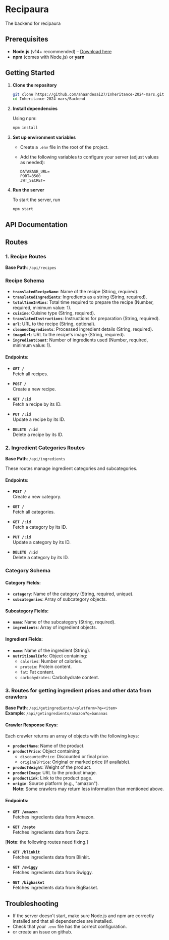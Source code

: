 # Recipaura

The backend for recipaura

## Prerequisites

- **Node.js** (v14+ recommended) – [Download here](https://nodejs.org/)
- **npm** (comes with Node.js) or **yarn**

## Getting Started

1. **Clone the repository**

   ```bash
   git clone https://github.com/ahaandesai27/Inheritance-2024-mars.git
   cd Inheritance-2024-mars/Backend
   ```

2. **Install dependencies**

   Using npm:
   ```bash
   npm install
   ```

3. **Set up environment variables**

   - Create a `.env` file in the root of the project.
   - Add the following variables to configure your server (adjust values as needed):

     ```env
     DATABASE_URL=
     PORT=3500
     JWT_SECRET=
     ```

4. **Run the server**

   To start the server, run

   ```bash
   npm start
   ```


## API Documentation

## **Routes**

### **1. Recipe Routes**
**Base Path**: `/api/recipes`

### **Recipe Schema**
- **`translatedRecipeName`**: Name of the recipe (String, required).  
- **`translatedIngredients`**: Ingredients as a string (String, required).  
- **`totalTimeInMins`**: Total time required to prepare the recipe (Number, required, minimum value: 1).  
- **`cuisine`**: Cuisine type (String, required).  
- **`translatedInstructions`**: Instructions for preparation (String, required).  
- **`url`**: URL to the recipe (String, optional).  
- **`cleanedIngredients`**: Processed ingredient details (String, required).  
- **`imageUrl`**: URL to the recipe's image (String, required).  
- **`ingredientCount`**: Number of ingredients used (Number, required, minimum value: 1).

#### **Endpoints**:
- **`GET /`**  
  Fetch all recipes.

- **`POST /`**  
  Create a new recipe.

- **`GET /:id`**  
  Fetch a recipe by its ID.

- **`PUT /:id`**  
  Update a recipe by its ID.

- **`DELETE /:id`**  
  Delete a recipe by its ID.

### **2. Ingredient Categories Routes**
**Base Path**: `/api/ingredients`

These routes manage ingredient categories and subcategories.

#### **Endpoints**:
- **`POST /`**  
  Create a new category.

- **`GET /`**  
  Fetch all categories.

- **`GET /:id`**  
  Fetch a category by its ID.

- **`PUT /:id`**  
  Update a category by its ID.

- **`DELETE /:id`**  
  Delete a category by its ID.


### **Category Schema**

#### **Category Fields**:
- **`category`**: Name of the category (String, required, unique).  
- **`subcategories`**: Array of subcategory objects.

#### **Subcategory Fields**:
- **`name`**: Name of the subcategory (String, required).  
- **`ingredients`**: Array of ingredient objects.

#### **Ingredient Fields**:
- **`name`**: Name of the ingredient (String).  
- **`nutritionalInfo`**: Object containing:
  - `calories`: Number of calories.
  - `protein`: Protein content.
  - `fat`: Fat content.
  - `carbohydrates`: Carbohydrate content.  

### **3. Routes for getting ingredient prices and other data from crawlers**
**Base Path**: `/api/getingredients/<platform>?q=<item>`<br>
**Example**: `/api/getingredients/amazon?q=bananas`

#### **Crawler Response Keys**:
Each crawler returns an array of objects with the following keys:
- **`productName`**: Name of the product.  
- **`productPrice`**: Object containing:
  - `discountedPrice`: Discounted or final price.
  - `originalPrice`: Original or marked price (if available).  
- **`productWeight`**: Weight of the product.  
- **`productImage`**: URL to the product image.  
- **`productLink`**: Link to the product page.  
- **`origin`**: Source platform (e.g., "amazon").
<br> **Note**: Some crawlers may return less information than mentioned above.

#### **Endpoints**:
- **`GET /amazon`**  
  Fetches ingredients data from Amazon.

- **`GET /zepto`**  
  Fetches ingredients data from Zepto.

[**Note**: the following routes need fixing.]
- **`GET /blinkit`**  
  Fetches ingredients data from Blinkit.

- **`GET /swiggy`**  
  Fetches ingredients data from Swiggy. 

- **`GET /bigbasket`**  
  Fetches ingredients data from BigBasket.




## Troubleshooting

- If the server doesn't start, make sure Node.js and npm are correctly installed and that all dependencies are installed.
- Check that your `.env` file has the correct configuration.
- or create an issue on github.
